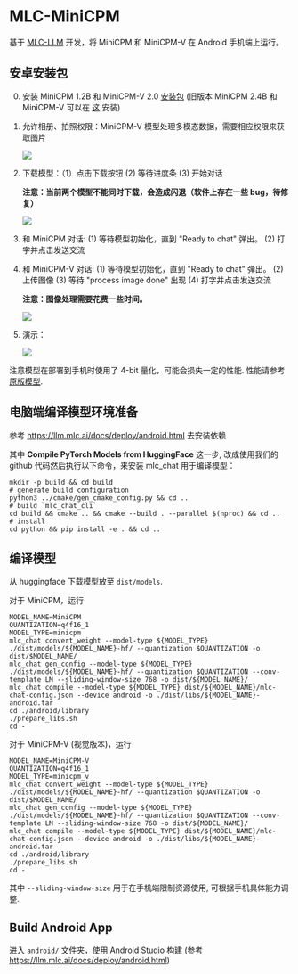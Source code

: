 # MLC-MiniCPM

基于 [MLC-LLM](https://github.com/mlc-ai/mlc-llm) 开发，将 MiniCPM 和 MiniCPM-V 在 Android 手机端上运行。

## 安卓安装包

0. 安装 MiniCPM 1.2B 和 MiniCPM-V 2.0 [安装包](https://openbmb.oss-cn-hongkong.aliyuncs.com/model_center/mobile/android/MiniCPM-2.0.apk) (旧版本 MiniCPM 2.4B 和 MiniCPM-V 可以在 [这](https://openbmb.oss-cn-hongkong.aliyuncs.com/model_center/mobile/android/MiniCPM.apk) 安装)

1. 允许相册、拍照权限：MiniCPM-V 模型处理多模态数据，需要相应权限来获取图片

    ![](assets/permission_zh.png)

2. 下载模型：（1）点击下载按钮 (2) 等待进度条 (3) 开始对话

    **注意：当前两个模型不能同时下载，会造成闪退（软件上存在一些 bug，待修复）**

    ![](assets/download.png)

3. 和 MiniCPM 对话: (1) 等待模型初始化，直到 "Ready to chat" 弹出。 (2) 打字并点击发送交流

4. 和 MiniCPM-V 对话: (1) 等待模型初始化，直到 "Ready to chat" 弹出。 (2) 上传图像 (3) 等待 "process image done" 出现 (4) 打字并点击发送交流

    **注意：图像处理需要花费一些时间。**

    ![](assets/chat.png)

5. 演示：

    ![](assets/demo_zh.gif)


注意模型在部署到手机时使用了 4-bit 量化，可能会损失一定的性能. 性能请参考 [原版模型](https://github.com/OpenBMB/miniCPM).

## 电脑端编译模型环境准备

参考 https://llm.mlc.ai/docs/deploy/android.html 去安装依赖

其中 **Compile PyTorch Models from HuggingFace** 这一步, 改成使用我们的 github 代码然后执行以下命令，来安装 mlc_chat 用于编译模型：
```
mkdir -p build && cd build
# generate build configuration
python3 ../cmake/gen_cmake_config.py && cd ..
# build `mlc_chat_cli`
cd build && cmake .. && cmake --build . --parallel $(nproc) && cd ..
# install
cd python && pip install -e . && cd ..
```

## 编译模型

从 huggingface 下载模型放至 `dist/models`.

对于 MiniCPM，运行
```
MODEL_NAME=MiniCPM
QUANTIZATION=q4f16_1
MODEL_TYPE=minicpm
mlc_chat convert_weight --model-type ${MODEL_TYPE} ./dist/models/${MODEL_NAME}-hf/ --quantization $QUANTIZATION -o dist/$MODEL_NAME/
mlc_chat gen_config --model-type ${MODEL_TYPE} ./dist/models/${MODEL_NAME}-hf/ --quantization $QUANTIZATION --conv-template LM --sliding-window-size 768 -o dist/${MODEL_NAME}/
mlc_chat compile --model-type ${MODEL_TYPE} dist/${MODEL_NAME}/mlc-chat-config.json --device android -o ./dist/libs/${MODEL_NAME}-android.tar
cd ./android/library
./prepare_libs.sh
cd -
```

对于 MiniCPM-V (视觉版本)，运行
```
MODEL_NAME=MiniCPM-V
QUANTIZATION=q4f16_1
MODEL_TYPE=minicpm_v
mlc_chat convert_weight --model-type ${MODEL_TYPE} ./dist/models/${MODEL_NAME}-hf/ --quantization $QUANTIZATION -o dist/$MODEL_NAME/
mlc_chat gen_config --model-type ${MODEL_TYPE} ./dist/models/${MODEL_NAME}-hf/ --quantization $QUANTIZATION --conv-template LM --sliding-window-size 768 -o dist/${MODEL_NAME}/
mlc_chat compile --model-type ${MODEL_TYPE} dist/${MODEL_NAME}/mlc-chat-config.json --device android -o ./dist/libs/${MODEL_NAME}-android.tar
cd ./android/library
./prepare_libs.sh
cd -
```
其中 `--sliding-window-size` 用于在手机端限制资源使用, 可根据手机具体能力调整.

## Build Android App

进入 `android/` 文件夹，使用 Android Studio 构建 (参考 https://llm.mlc.ai/docs/deploy/android.html)
